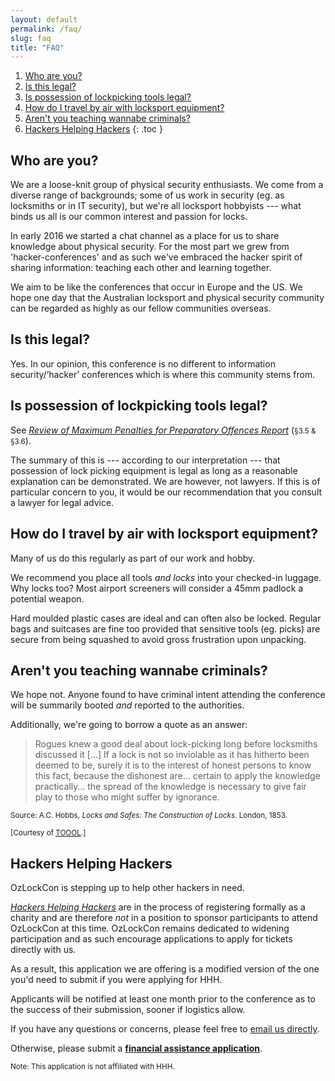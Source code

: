 ```yaml
---
layout: default
permalink: /faq/
slug: faq
title: "FAQ"
---
```


1. [Who are you?](#who-are-you)
2. [Is this legal?](#is-this-legal)
3. [Is possession of lockpicking tools legal?](#is-possession-of-lockpicking-tools-legal)
4. [How do I travel by air with locksport equipment?](#how-do-i-travel-by-air-with-locksport-equipment)
5. [Aren't you teaching wannabe criminals?](#arent-you-teaching-wannabe-criminals)
6. [Hackers Helping Hackers](#hackers-helping-hackers)
{: .toc }

## Who are you?

We are a loose-knit group of physical security enthusiasts. We come from a diverse range of backgrounds; some of us work in security (eg. as locksmiths or in IT security), but we're all locksport hobbyists --- what binds us all is our common interest and passion for locks.

In early 2016 we started a chat channel as a place for us to share knowledge about physical security. For the most part we grew from 'hacker-conferences' and as such we've embraced the hacker spirit of sharing information: teaching each other and learning together.

We aim to be like the conferences that occur in Europe and the US. We hope one day that the Australian locksport and physical security community can be regarded as highly as our fellow communities overseas.

## Is this legal?

Yes. In our opinion, this conference is no different to information security/‘hacker’ conferences which is where this community stems from.

## Is possession of lockpicking tools legal?

See [*Review of Maximum Penalties for Preparatory Offences Report*](https://www.sentencingcouncil.vic.gov.au/sites/default/files/publication-documents/Review%20of%20Maximum%20Penalties%20for%20Preparatory%20Offences%20Report.pdf) (<small>§3.5 & §3.6</small>).

The summary of this is --- according to our interpretation --- that possession of lock picking equipment is legal as long as a reasonable explanation can be demonstrated. We are however, not lawyers. If this is of particular concern to you, it would be our recommendation that you consult a lawyer for legal advice.

## How do I travel by air with locksport equipment?

Many of us do this regularly as part of our work and hobby.

We recommend you place all tools *and locks* into your checked-in luggage. Why locks too? Most airport screeners will consider a 45mm padlock a potential weapon.

Hard moulded plastic cases are ideal and can often also be locked. Regular bags and suitcases are fine too provided that sensitive tools (eg. picks) are secure from being squashed to avoid gross frustration upon unpacking.

## Aren't you teaching wannabe criminals?

We hope not. Anyone found to have criminal intent attending the conference will be summarily booted *and* reported to the authorities.

Additionally, we're going to borrow a quote as an answer:

> Rogues knew a good deal about lock-picking long before locksmiths discussed it [...] If a lock is not so inviolable as it has hitherto been deemed to be, surely it is to the interest of honest persons to know this fact, because the dishonest are... certain to apply the knowledge practically… the spread of the knowledge is necessary to give fair play to those who might suffer by ignorance.

<small>Source: A.C. Hobbs, *Locks and Safes: The Construction of Locks*. London, 1853.</small>

<small>[Courtesy of [<abbr title="The Open Organisation Of Lockpickers">TOOOL</abbr>](http://toool.us/).]</small>

## Hackers Helping Hackers

OzLockCon is stepping up to help other hackers in need.

[*Hackers Helping Hackers*](https://hackershelpinghackers.com/) are in the process of registering formally as a charity and are therefore _not_ in a position to sponsor participants to attend OzLockCon at this time. OzLockCon remains dedicated to widening participation and as such encourage applications to apply for tickets directly with us.

As a result, this application we are offering is a modified version of the one you'd need to submit if you were applying for HHH.

Applicants will be notified at least one month prior to the conference as to the success of their submission, sooner if logistics allow.

If you have any questions or concerns, please feel free to [email us directly](mailto:admin@ozlockcon.com).

Otherwise, please submit a **[financial assistance application](https://docs.google.com/forms/d/1YzfjMOSIwRfWDwsnS8s3tP6ZzFFip3HrksgYfAS10rQ/)**.

<small>Note: This application is not affiliated with HHH.</small>
